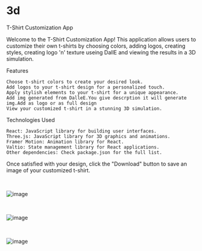 # 3d
T-Shirt Customization App

Welcome to the T-Shirt Customization App! This application allows users to customize their own t-shirts by choosing colors, adding logos, creating styles, creating logo 'n' texture  useing DallE and viewing the results in a 3D simulation.

Features

    Choose t-shirt colors to create your desired look.
    Add logos to your t-shirt design for a personalized touch.
    Apply stylish elements to your t-shirt for a unique appearance.
    Add img generated from DalleE.You give descrption it will generate img.Add as logo or as full design
    View your customized t-shirt in a stunning 3D simulation.
    
Technologies Used

    React: JavaScript library for building user interfaces.
    Three.js: JavaScript library for 3D graphics and animations.
    Framer Motion: Animation library for React.
    Valtio: State management library for React applications.
    Other dependencies: Check package.json for the full list.

Once satisfied with your design, click the "Download" button to save an image of your customized t-shirt.

<br>

![image](https://github.com/adarshal/3d/assets/89533221/faa0f233-a33c-4458-96ab-2a8d7890c0c7)

<br>

![image](https://github.com/adarshal/3d/assets/89533221/d0332121-a01b-4641-839a-07908df3f69c)


<br>

![image](https://github.com/adarshal/3d/assets/89533221/92a02006-7999-4f5b-ab70-63160b15815b)


